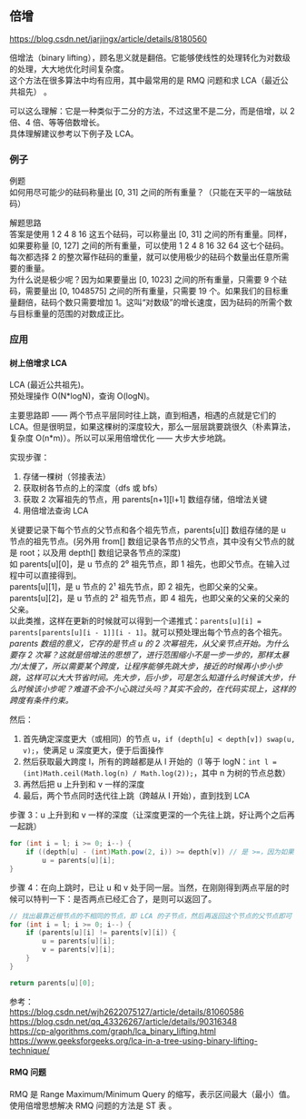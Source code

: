 ## 倍增
https://blog.csdn.net/jarjingx/article/details/8180560  

倍增法（binary lifting），顾名思义就是翻倍。它能够使线性的处理转化为对数级的处理，大大地优化时间复杂度。  
这个方法在很多算法中均有应用，其中最常用的是 RMQ 问题和求 LCA（最近公共祖先） 。  
  
可以这么理解：它是一种类似于二分的方法，不过这里不是二分，而是倍增，以 2 倍、4 倍、等等倍数增长。  
具体理解建议参考以下例子及 LCA。  
  
### 例子
例题  
如何用尽可能少的砝码称量出 [0, 31] 之间的所有重量？（只能在天平的一端放砝码）  
  
解题思路  
答案是使用 1 2 4 8 16 这五个砝码，可以称量出 [0, 31] 之间的所有重量。同样，如果要称量 [0, 127] 之间的所有重量，可以使用 1 2 4 8 16 32 64 这七个砝码。每次都选择 2 的整次幂作砝码的重量，就可以使用极少的砝码个数量出任意所需要的重量。  
为什么说是极少呢？因为如果要量出 [0, 1023] 之间的所有重量，只需要 9 个砝码，需要量出 [0, 1048575] 之间的所有重量，只需要 19 个。如果我们的目标重量翻倍，砝码个数只需要增加 1。这叫“对数级”的增长速度，因为砝码的所需个数与目标重量的范围的对数成正比。  
  
### 应用
#### 树上倍增求 LCA
LCA (最近公共祖先)。  
预处理操作 O(N*logN)，查询 O(logN)。  

主要思路即 —— 两个节点平层同时往上跳，直到相遇，相遇的点就是它们的 LCA。但是很明显，如果这棵树的深度较大，那么一层层跳要跳很久（朴素算法，复杂度 O(n*m)）。所以可以采用倍增优化 —— 大步大步地跳。  
  
实现步骤：  
1. 存储一棵树（邻接表法）
2. 获取树各节点的上的深度（dfs 或 bfs）
3. 获取 2 次幂祖先的节点，用 parents[n+1][l+1] 数组存储，倍增法关键
4. 用倍增法查询 LCA  
  
关键要记录下每个节点的父节点和各个祖先节点，parents[u][] 数组存储的是 u 节点的祖先节点。(另外用 from[] 数组记录各节点的父节点，其中没有父节点的就是 root；以及用 depth[] 数组记录各节点的深度)  
如 parents[u][0]，是 u 节点的 2⁰ 祖先节点，即 1 祖先，也即父节点。在输入过程中可以直接得到。  
parents[u][1]，是 u 节点的 2¹ 祖先节点，即 2 祖先，也即父亲的父亲。  
parents[u][2]，是 u 节点的 2² 祖先节点，即 4 祖先，也即父亲的父亲的父亲的父亲。  
以此类推，这样在更新的时候就可以得到一个递推式：`parents[u][i] = parents[parents[u][i - 1]][i - 1]`。就可以预处理出每个节点的各个祖先。  
*parents 数组的意义，它存的是节点 u 的 2 次幂祖先，从父亲节点开始。为什么要存 2 次幂？这就是倍增法的思想了，进行范围缩小不是一步一步的，那样太暴力/太慢了，所以需要某个跨度，让程序能够先跳大步，接近的时候再小步小步跳，这样可以大大节省时间。先大步，后小步，可是怎么知道什么时候该大步，什么时候该小步呢？难道不会不小心跳过头吗？其实不会的，在代码实现上，这样的跨度有条件约束。*  
  
然后：  
1. 首先确定深度更大（或相同）的节点 u，`if (depth[u] < depth[v]) swap(u, v);`，使满足 u 深度更大，便于后面操作
2. 然后获取最大跨度 l，所有的跨越都是从 l 开始的（l 等于 logN：`int l = (int)Math.ceil(Math.log(n) / Math.log(2));`，其中 n 为树的节点总数）
3. 再然后把 u 上升到和 v 一样的深度
4. 最后，两个节点同时迭代往上跳（跨越从 l 开始），直到找到 LCA  
  
步骤 3：u 上升到和 v 一样的深度（让深度更深的一个先往上跳，好让两个之后再一起跳）  
```java
for (int i = l; i >= 0; i--) {
    if ((depth[u] - (int)Math.pow(2, i)) >= depth[v]) // 是 >=，因为如果 <，代表跳过头了，跳到了上面
        u = parents[u][i];
}
```  
  
步骤 4：在向上跳时，已让 u 和 v 处于同一层。当然，在刚刚得到两点平层的时候可以特判一下：是否两点已经汇合了，是则可以返回了。  
```java
// 找出最靠近根节点的不相同的节点，即 LCA 的子节点，然后再返回这个节点的父节点即可
for (int i = l; i >= 0; i--) {
    if (parents[u][i] != parents[v][i]) {
        u = parents[u][i];
        v = parents[v][i];
    }
}

return parents[u][0];
```  
  
参考：  
https://blog.csdn.net/wjh2622075127/article/details/81060586  
https://blog.csdn.net/qq_43326267/article/details/90316348  
https://cp-algorithms.com/graph/lca_binary_lifting.html  
https://www.geeksforgeeks.org/lca-in-a-tree-using-binary-lifting-technique/  
  
  
#### RMQ 问题
RMQ 是 Range Maximum/Minimum Query 的缩写，表示区间最大（最小）值。使用倍增思想解决 RMQ 问题的方法是 ST 表 。  
  
